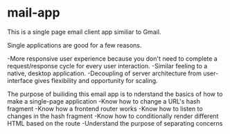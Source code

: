 # mail-app

This is a single page email client app similiar to Gmail. 

Single applications are good for a few reasons. 

-More responsive user experience because you don't need to complete a request/response cycle for every user interaction.
-Similar feeling to a native, desktop application.
-Decoupling of server architecture from user-interface gives flexibility and opportunity for scaling.

The purpose of builiding this email app is to nderstand the basics of how to make a single-page application
-Know how to change a URL's hash fragment
-Know how a frontend router works
-Know how to listen to changes in the hash fragment
-Know how to conditionally render different HTML based on the route
-Understand the purpose of separating concerns



